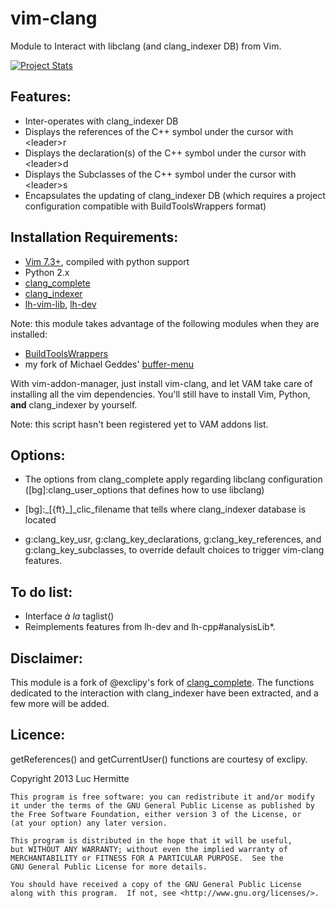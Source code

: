 vim-clang
=========

Module to Interact with libclang (and clang\_indexer DB) from Vim.

[![Project Stats](https://www.openhub.net/p/21020/widgets/project_thin_badge.gif)](https://www.openhub.net/p/21020)

Features:
---------
* Inter-operates with clang\_indexer DB
* Displays the references of the C++ symbol under the cursor with \<leader\>r
* Displays the declaration(s) of the C++ symbol under the cursor with \<leader\>d
* Displays the Subclasses of the C++ symbol under the cursor with \<leader\>s
* Encapsulates the updating of clang\_indexer DB (which requires a project
  configuration compatible with BuildToolsWrappers format)

Installation Requirements:
-------------------------
* [Vim 7.3+](http://www.vim.org), compiled with python support
* Python 2.x
* [clang\_complete](https://github.com/Rip-Rip/clang_complete)
* [clang\_indexer](https://github.com/LucHermitte/clang_indexer)
* [lh-vim-lib](http://code.google.com/p/lh-vim/wiki/lhVimLib),
  [lh-dev](http://code.google.com/p/lh-vim/source/browse/dev/trunk/lh-dev-addon-info.txt)

Note: this module takes advantage of the following modules when they are
installed:
* [BuildToolsWrappers](http://code.google.com/p/lh-vim/source/browse/BTW/trunk/lh-build-tools-wrapper-addon-info.txt)
* my fork of Michael Geddes' [buffer-menu](http://code.google.com/p/lh-vim/source/browse/misc/trunk/plugin/buffermenu.vim)

With vim-addon-manager, just install vim-clang, and let VAM take care of
installing all the vim dependencies. You'll still have to install Vim, Python,
**and** clang\_indexer by yourself.

Note: this script hasn't been registered yet to VAM addons list.

Options:
--------
* The options from clang\_complete apply regarding libclang configuration
  ([bg]:clang\_user\_options that defines how to use libclang)
* [bg]:_[{ft}\_]_clic\_filename that tells where clang\_indexer database is
  located

* g:clang\_key\_usr, g:clang\_key\_declarations, g:clang\_key\_references, and
  g:clang\_key\_subclasses, to override default choices to trigger vim-clang
  features.

To do list:
-----------
* Interface _à la_ taglist()
* Reimplements features from lh-dev and lh-cpp#analysisLib\*.


Disclaimer:
-----------
This module is a fork of @exclipy's fork of
[clang\_complete](<https://github.com/exclipy/clang_complete>).
The functions dedicated to the interaction with clang\_indexer have been extracted,
and a few more will be added.


Licence:
--------
getReferences() and getCurrentUser() functions are courtesy of exclipy.

Copyright 2013 Luc Hermitte

    This program is free software: you can redistribute it and/or modify
    it under the terms of the GNU General Public License as published by
    the Free Software Foundation, either version 3 of the License, or
    (at your option) any later version.

    This program is distributed in the hope that it will be useful,
    but WITHOUT ANY WARRANTY; without even the implied warranty of
    MERCHANTABILITY or FITNESS FOR A PARTICULAR PURPOSE.  See the
    GNU General Public License for more details.

    You should have received a copy of the GNU General Public License
    along with this program.  If not, see <http://www.gnu.org/licenses/>.
